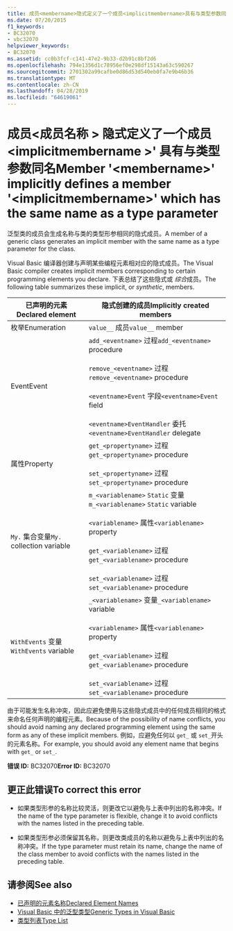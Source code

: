 ```yaml
---
title: 成员<membername>隐式定义了一个成员<implicitmembername>具有与类型参数同名
ms.date: 07/20/2015
f1_keywords:
- BC32070
- vbc32070
helpviewer_keywords:
- BC32070
ms.assetid: cc0b3fcf-c141-47e2-9b33-d2b91c8bf2d6
ms.openlocfilehash: 794e1356d1c78956ef0e298df15143a63c590267
ms.sourcegitcommit: 2701302a99cafbe0d86d53d540eb0fa7e9b46b36
ms.translationtype: MT
ms.contentlocale: zh-CN
ms.lasthandoff: 04/28/2019
ms.locfileid: "64619061"
---
```

# <a name="member-membername-implicitly-defines-a-member-implicitmembername-which-has-the-same-name-as-a-type-parameter"></a><span data-ttu-id="489b5-102">成员\<成员名称 > 隐式定义了一个成员\<implicitmembername >' 具有与类型参数同名</span><span class="sxs-lookup"><span data-stu-id="489b5-102">Member '\<membername>' implicitly defines a member '\<implicitmembername>' which has the same name as a type parameter</span></span>
<span data-ttu-id="489b5-103">泛型类的成员会生成名称与类的类型形参相同的隐式成员。</span><span class="sxs-lookup"><span data-stu-id="489b5-103">A member of a generic class generates an implicit member with the same name as a type parameter for the class.</span></span>  
  
 <span data-ttu-id="489b5-104">Visual Basic 编译器创建与声明某些编程元素相对应的隐式成员。</span><span class="sxs-lookup"><span data-stu-id="489b5-104">The Visual Basic compiler creates implicit members corresponding to certain programming elements you declare.</span></span> <span data-ttu-id="489b5-105">下表总结了这些隐式或 *综合*成员。</span><span class="sxs-lookup"><span data-stu-id="489b5-105">The following table summarizes these implicit, or *synthetic*, members.</span></span>  
  
|<span data-ttu-id="489b5-106">已声明的元素</span><span class="sxs-lookup"><span data-stu-id="489b5-106">Declared element</span></span>|<span data-ttu-id="489b5-107">隐式创建的成员</span><span class="sxs-lookup"><span data-stu-id="489b5-107">Implicitly created members</span></span>|  
|----------------------|--------------------------------|  
|<span data-ttu-id="489b5-108">枚举</span><span class="sxs-lookup"><span data-stu-id="489b5-108">Enumeration</span></span>|<span data-ttu-id="489b5-109">`value__` 成员</span><span class="sxs-lookup"><span data-stu-id="489b5-109">`value__` member</span></span>|  
|<span data-ttu-id="489b5-110">Event</span><span class="sxs-lookup"><span data-stu-id="489b5-110">Event</span></span>|<span data-ttu-id="489b5-111">`add_<eventname>` 过程</span><span class="sxs-lookup"><span data-stu-id="489b5-111">`add_<eventname>` procedure</span></span><br /><br /> <span data-ttu-id="489b5-112">`remove_<eventname>` 过程</span><span class="sxs-lookup"><span data-stu-id="489b5-112">`remove_<eventname>` procedure</span></span><br /><br /> <span data-ttu-id="489b5-113">`<eventname>Event` 字段</span><span class="sxs-lookup"><span data-stu-id="489b5-113">`<eventname>Event` field</span></span><br /><br /> <span data-ttu-id="489b5-114">`<eventname>EventHandler` 委托</span><span class="sxs-lookup"><span data-stu-id="489b5-114">`<eventname>EventHandler` delegate</span></span>|  
|<span data-ttu-id="489b5-115">属性</span><span class="sxs-lookup"><span data-stu-id="489b5-115">Property</span></span>|<span data-ttu-id="489b5-116">`get_<propertyname>` 过程</span><span class="sxs-lookup"><span data-stu-id="489b5-116">`get_<propertyname>` procedure</span></span><br /><br /> <span data-ttu-id="489b5-117">`set_<propertyname>` 过程</span><span class="sxs-lookup"><span data-stu-id="489b5-117">`set_<propertyname>` procedure</span></span>|  
|<span data-ttu-id="489b5-118">`My.` 集合变量</span><span class="sxs-lookup"><span data-stu-id="489b5-118">`My.` collection variable</span></span>|<span data-ttu-id="489b5-119">`m_<variablename>` `Static` 变量</span><span class="sxs-lookup"><span data-stu-id="489b5-119">`m_<variablename>` `Static` variable</span></span><br /><br /> <span data-ttu-id="489b5-120">`<variablename>` 属性</span><span class="sxs-lookup"><span data-stu-id="489b5-120">`<variablename>` property</span></span><br /><br /> <span data-ttu-id="489b5-121">`get_<variablename>` 过程</span><span class="sxs-lookup"><span data-stu-id="489b5-121">`get_<variablename>` procedure</span></span><br /><br /> <span data-ttu-id="489b5-122">`set_<variablename>` 过程</span><span class="sxs-lookup"><span data-stu-id="489b5-122">`set_<variablename>` procedure</span></span>|  
|<span data-ttu-id="489b5-123">`WithEvents` 变量</span><span class="sxs-lookup"><span data-stu-id="489b5-123">`WithEvents` variable</span></span>|<span data-ttu-id="489b5-124">`_<variablename>` 变量</span><span class="sxs-lookup"><span data-stu-id="489b5-124">`_<variablename>` variable</span></span><br /><br /> <span data-ttu-id="489b5-125">`<variablename>` 属性</span><span class="sxs-lookup"><span data-stu-id="489b5-125">`<variablename>` property</span></span><br /><br /> <span data-ttu-id="489b5-126">`get_<variablename>` 过程</span><span class="sxs-lookup"><span data-stu-id="489b5-126">`get_<variablename>` procedure</span></span><br /><br /> <span data-ttu-id="489b5-127">`set_<variablename>` 过程</span><span class="sxs-lookup"><span data-stu-id="489b5-127">`set_<variablename>` procedure</span></span>|  
  
 <span data-ttu-id="489b5-128">由于可能发生名称冲突，因此应避免使用与这些隐式成员中的任何成员相同的格式来命名任何声明的编程元素。</span><span class="sxs-lookup"><span data-stu-id="489b5-128">Because of the possibility of name conflicts, you should avoid naming any declared programming element using the same form as any of these implicit members.</span></span> <span data-ttu-id="489b5-129">例如，应避免任何以 `get_` 或 `set_`开头的元素名称。</span><span class="sxs-lookup"><span data-stu-id="489b5-129">For example, you should avoid any element name that begins with `get_` or `set_`.</span></span>  
  
 <span data-ttu-id="489b5-130">**错误 ID:** BC32070</span><span class="sxs-lookup"><span data-stu-id="489b5-130">**Error ID:** BC32070</span></span>  
  
## <a name="to-correct-this-error"></a><span data-ttu-id="489b5-131">更正此错误</span><span class="sxs-lookup"><span data-stu-id="489b5-131">To correct this error</span></span>  
  
- <span data-ttu-id="489b5-132">如果类型形参的名称比较灵活，则更改它以避免与上表中列出的名称冲突。</span><span class="sxs-lookup"><span data-stu-id="489b5-132">If the name of the type parameter is flexible, change it to avoid conflicts with the names listed in the preceding table.</span></span>  
  
- <span data-ttu-id="489b5-133">如果类型形参必须保留其名称，则更改类成员的名称以避免与上表中列出的名称冲突。</span><span class="sxs-lookup"><span data-stu-id="489b5-133">If the type parameter must retain its name, change the name of the class member to avoid conflicts with the names listed in the preceding table.</span></span>  
  
## <a name="see-also"></a><span data-ttu-id="489b5-134">请参阅</span><span class="sxs-lookup"><span data-stu-id="489b5-134">See also</span></span>

- [<span data-ttu-id="489b5-135">已声明的元素名称</span><span class="sxs-lookup"><span data-stu-id="489b5-135">Declared Element Names</span></span>](../../visual-basic/programming-guide/language-features/declared-elements/declared-element-names.md)
- [<span data-ttu-id="489b5-136">Visual Basic 中的泛型类型</span><span class="sxs-lookup"><span data-stu-id="489b5-136">Generic Types in Visual Basic</span></span>](../../visual-basic/programming-guide/language-features/data-types/generic-types.md)
- [<span data-ttu-id="489b5-137">类型列表</span><span class="sxs-lookup"><span data-stu-id="489b5-137">Type List</span></span>](../../visual-basic/language-reference/statements/type-list.md)
